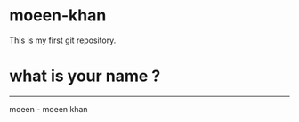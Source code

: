 # moeen-khan
This is my first git repository.
<br/>
<h1>what is your name ?</h1>
<hr/>
moeen - moeen khan
